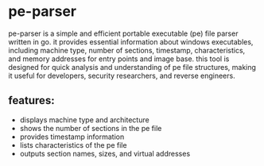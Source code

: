# pe-parser

pe-parser is a simple and efficient portable executable (pe) file parser written in go. it provides essential information about windows executables, including machine type, number of sections, timestamp, characteristics, and memory addresses for entry points and image base. this tool is designed for quick analysis and understanding of pe file structures, making it useful for developers, security researchers, and reverse engineers.

## features:

- displays machine type and architecture
- shows the number of sections in the pe file
- provides timestamp information
- lists characteristics of the pe file
- outputs section names, sizes, and virtual addresses
